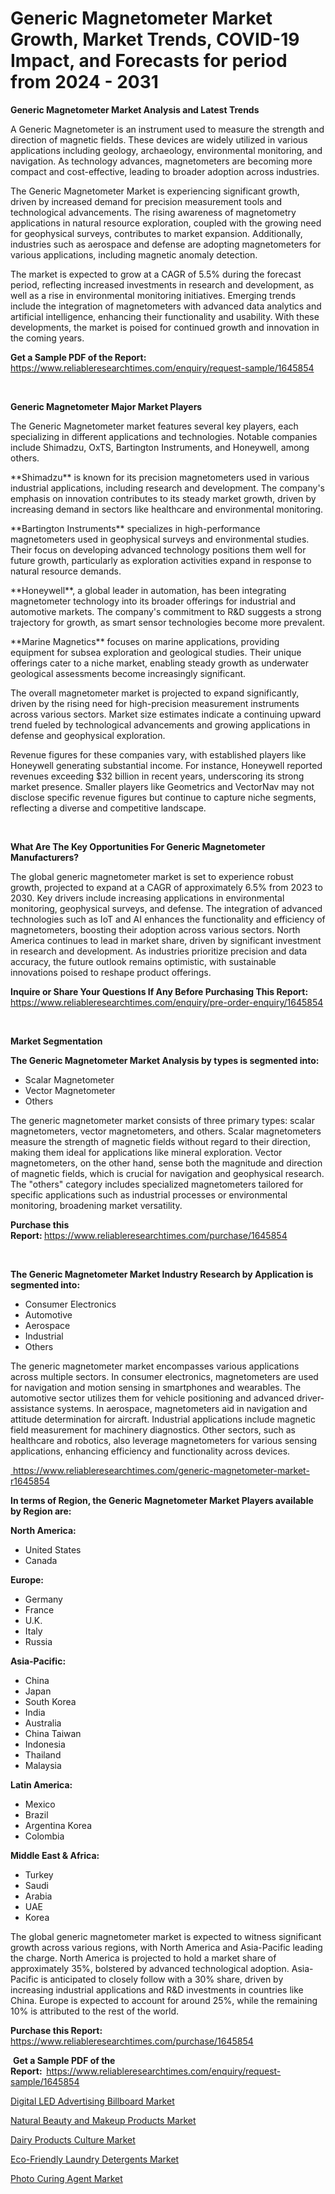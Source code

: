 <p><h1>Generic Magnetometer Market Growth, Market Trends, COVID-19 Impact, and Forecasts for period from 2024 - 2031</h1></p><p><strong>Generic Magnetometer Market Analysis and Latest Trends</strong></p>
<p><p>A Generic Magnetometer is an instrument used to measure the strength and direction of magnetic fields. These devices are widely utilized in various applications including geology, archaeology, environmental monitoring, and navigation. As technology advances, magnetometers are becoming more compact and cost-effective, leading to broader adoption across industries.</p><p>The Generic Magnetometer Market is experiencing significant growth, driven by increased demand for precision measurement tools and technological advancements. The rising awareness of magnetometry applications in natural resource exploration, coupled with the growing need for geophysical surveys, contributes to market expansion. Additionally, industries such as aerospace and defense are adopting magnetometers for various applications, including magnetic anomaly detection.</p><p>The market is expected to grow at a CAGR of 5.5% during the forecast period, reflecting increased investments in research and development, as well as a rise in environmental monitoring initiatives. Emerging trends include the integration of magnetometers with advanced data analytics and artificial intelligence, enhancing their functionality and usability. With these developments, the market is poised for continued growth and innovation in the coming years.</p></p>
<p><strong>Get a Sample PDF of the Report:&nbsp;</strong> <a href="https://www.reliableresearchtimes.com/enquiry/request-sample/1645854?utm_campaign=1572&utm_medium=2&utm_source=Github&utm_content=ia&utm_term=27102024&utm_id=generic-magnetometer">https://www.reliableresearchtimes.com/enquiry/request-sample/1645854</a></p>
<p>&nbsp;</p>
<p><strong>Generic Magnetometer Major Market Players</strong></p>
<p><p>The Generic Magnetometer market features several key players, each specializing in different applications and technologies. Notable companies include Shimadzu, OxTS, Bartington Instruments, and Honeywell, among others.</p><p>**Shimadzu** is known for its precision magnetometers used in various industrial applications, including research and development. The company's emphasis on innovation contributes to its steady market growth, driven by increasing demand in sectors like healthcare and environmental monitoring.</p><p>**Bartington Instruments** specializes in high-performance magnetometers used in geophysical surveys and environmental studies. Their focus on developing advanced technology positions them well for future growth, particularly as exploration activities expand in response to natural resource demands. </p><p>**Honeywell**, a global leader in automation, has been integrating magnetometer technology into its broader offerings for industrial and automotive markets. The company's commitment to R&D suggests a strong trajectory for growth, as smart sensor technologies become more prevalent.</p><p>**Marine Magnetics** focuses on marine applications, providing equipment for subsea exploration and geological studies. Their unique offerings cater to a niche market, enabling steady growth as underwater geological assessments become increasingly significant.</p><p>The overall magnetometer market is projected to expand significantly, driven by the rising need for high-precision measurement instruments across various sectors. Market size estimates indicate a continuing upward trend fueled by technological advancements and growing applications in defense and geophysical exploration.</p><p>Revenue figures for these companies vary, with established players like Honeywell generating substantial income. For instance, Honeywell reported revenues exceeding $32 billion in recent years, underscoring its strong market presence. Smaller players like Geometrics and VectorNav may not disclose specific revenue figures but continue to capture niche segments, reflecting a diverse and competitive landscape.</p></p>
<p>&nbsp;</p>
<p><strong>What Are The Key Opportunities For Generic Magnetometer Manufacturers?</strong></p>
<p><p>The global generic magnetometer market is set to experience robust growth, projected to expand at a CAGR of approximately 6.5% from 2023 to 2030. Key drivers include increasing applications in environmental monitoring, geophysical surveys, and defense. The integration of advanced technologies such as IoT and AI enhances the functionality and efficiency of magnetometers, boosting their adoption across various sectors. North America continues to lead in market share, driven by significant investment in research and development. As industries prioritize precision and data accuracy, the future outlook remains optimistic, with sustainable innovations poised to reshape product offerings.</p></p>
<p><strong>Inquire or Share Your Questions If Any Before Purchasing This Report:</strong> <a href="https://www.reliableresearchtimes.com/enquiry/pre-order-enquiry/1645854?utm_campaign=1572&utm_medium=2&utm_source=Github&utm_content=ia&utm_term=27102024&utm_id=generic-magnetometer">https://www.reliableresearchtimes.com/enquiry/pre-order-enquiry/1645854</a></p>
<p>&nbsp;</p>
<p><strong>Market Segmentation</strong></p>
<p><strong>The Generic Magnetometer Market Analysis by types is segmented into:</strong></p>
<p><ul><li>Scalar Magnetometer</li><li>Vector Magnetometer</li><li>Others</li></ul></p>
<p><p>The generic magnetometer market consists of three primary types: scalar magnetometers, vector magnetometers, and others. Scalar magnetometers measure the strength of magnetic fields without regard to their direction, making them ideal for applications like mineral exploration. Vector magnetometers, on the other hand, sense both the magnitude and direction of magnetic fields, which is crucial for navigation and geophysical research. The "others" category includes specialized magnetometers tailored for specific applications such as industrial processes or environmental monitoring, broadening market versatility.</p></p>
<p><strong>Purchase this Report:&nbsp;</strong><a href="https://www.reliableresearchtimes.com/purchase/1645854?utm_campaign=1572&utm_medium=2&utm_source=Github&utm_content=ia&utm_term=27102024&utm_id=generic-magnetometer">https://www.reliableresearchtimes.com/purchase/1645854</a></p>
<p>&nbsp;</p>
<p><strong>The Generic Magnetometer Market Industry Research by Application is segmented into:</strong></p>
<p><ul><li>Consumer Electronics</li><li>Automotive</li><li>Aerospace</li><li>Industrial</li><li>Others</li></ul></p>
<p><p>The generic magnetometer market encompasses various applications across multiple sectors. In consumer electronics, magnetometers are used for navigation and motion sensing in smartphones and wearables. The automotive sector utilizes them for vehicle positioning and advanced driver-assistance systems. In aerospace, magnetometers aid in navigation and attitude determination for aircraft. Industrial applications include magnetic field measurement for machinery diagnostics. Other sectors, such as healthcare and robotics, also leverage magnetometers for various sensing applications, enhancing efficiency and functionality across devices.</p></p>
<p><a href="https://www.reliableresearchtimes.com/generic-magnetometer-market-r1645854?utm_campaign=1572&utm_medium=2&utm_source=Github&utm_content=ia&utm_term=27102024&utm_id=generic-magnetometer">&nbsp;https://www.reliableresearchtimes.com/generic-magnetometer-market-r1645854</a></p>
<p><strong>In terms of Region, the Generic Magnetometer Market Players available by Region are:</strong></p>
<p>
    <p> <strong> North America: </strong>
        <ul>
            <li>United States</li>
            <li>Canada</li>
        </ul>
        </p> 
    <p> <strong> Europe: </strong>
        <ul>
            <li>Germany</li>
            <li>France</li>
            <li>U.K.</li>
            <li>Italy</li>
            <li>Russia</li>
        </ul>
        </p> 
    <p> <strong> Asia-Pacific: </strong>
        <ul>
            <li>China</li>
            <li>Japan</li>
            <li>South Korea</li>
            <li>India</li>
            <li>Australia</li>
            <li>China Taiwan</li>
            <li>Indonesia</li>
            <li>Thailand</li>
            <li>Malaysia</li>
        </ul>
        </p> 
    <p> <strong> Latin America: </strong>
        <ul>
            <li>Mexico</li>
            <li>Brazil</li>
            <li>Argentina Korea</li>
            <li>Colombia</li>
        </ul>
        </p> 
    <p> <strong> Middle East & Africa: </strong>
        <ul>
            <li>Turkey</li>
            <li>Saudi</li>
            <li>Arabia</li>
            <li>UAE</li>
            <li>Korea</li>
        </ul>
    </p>
    </p>
<p><p>The global generic magnetometer market is expected to witness significant growth across various regions, with North America and Asia-Pacific leading the charge. North America is projected to hold a market share of approximately 35%, bolstered by advanced technological adoption. Asia-Pacific is anticipated to closely follow with a 30% share, driven by increasing industrial applications and R&D investments in countries like China. Europe is expected to account for around 25%, while the remaining 10% is attributed to the rest of the world.</p></p>
<p><strong>Purchase this Report: </strong><a href="https://www.reliableresearchtimes.com/purchase/1645854?utm_campaign=1572&utm_medium=2&utm_source=Github&utm_content=ia&utm_term=27102024&utm_id=generic-magnetometer">https://www.reliableresearchtimes.com/purchase/1645854</a></p>
<p>&nbsp;<strong>Get a Sample PDF of the Report:&nbsp;&nbsp;</strong><a href="https://www.reliableresearchtimes.com/enquiry/request-sample/1645854?utm_campaign=1572&utm_medium=2&utm_source=Github&utm_content=ia&utm_term=27102024&utm_id=generic-magnetometer">https://www.reliableresearchtimes.com/enquiry/request-sample/1645854</a></p>
<p><strong></strong></p>
<p><p><a href="https://www.linkedin.com/pulse/digital-led-advertising-billboard-market-evolution-future-3obde?trk=public_post_embed_feed-article-content&utm_campaign=1572&utm_medium=2&utm_source=Github&utm_content=ia&utm_term=27102024&utm_id=generic-magnetometer">Digital LED Advertising Billboard Market</a></p><p><a href="https://www.linkedin.com/pulse/natural-beauty-makeup-products-market-indicators-size-regional-7jb3e?trk=public_post_embed_feed-article-content&utm_campaign=1572&utm_medium=2&utm_source=Github&utm_content=ia&utm_term=27102024&utm_id=generic-magnetometer">Natural Beauty and Makeup Products Market</a></p><p><a href="https://www.linkedin.com/pulse/strategic-market-insights-global-dairy-products-culture-2024-e90je?trk=public_post_embed_feed-article-content&utm_campaign=1572&utm_medium=2&utm_source=Github&utm_content=ia&utm_term=27102024&utm_id=generic-magnetometer">Dairy Products Culture Market</a></p><p><a href="https://www.linkedin.com/pulse/investment-opportunities-eco-friendly-laundry-detergents-sector-rfeve?trk=public_post_embed_feed-article-content&utm_campaign=1572&utm_medium=2&utm_source=Github&utm_content=ia&utm_term=27102024&utm_id=generic-magnetometer">Eco-Friendly Laundry Detergents Market</a></p><p><a href="https://www.linkedin.com/pulse/photo-curing-agent-market-velocity-84-cagr-trajectory-2024-2031-lcswe?trk=public_post_embed_feed-article-content&utm_campaign=1572&utm_medium=2&utm_source=Github&utm_content=ia&utm_term=27102024&utm_id=generic-magnetometer">Photo Curing Agent Market</a></p></p>